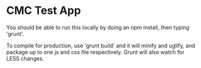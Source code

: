 # CMC Test App
You should be able to run this locally by doing an npm install, then typing 'grunt'.

To compile for production, use 'grunt build' and it will minify and uglify, and package up to one js and css file respectively.  Grunt will also watch for LESS changes.
